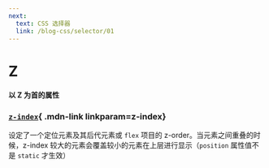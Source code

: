 ```yaml
---
next:
  text: CSS 选择器
  link: /blog-css/selector/01
---
```



# Z

#### 以 Z 为首的属性


<Mcard>

### [`z-index`][zh-link]{ .mdn-link linkparam=z-index}
设定了一个定位元素及其后代元素或 `flex` 项目的 z-order。当元素之间重叠的时候，z-index 较大的元素会覆盖较小的元素在上层进行显示（`position` 属性值不是 `static` 才生效）
</Mcard>

[zh-link]:https://developer.mozilla.org/zh-CN/docs/Web/CSS/
[en-link]:https://developer.mozilla.org/en-US/docs/Web/CSS/